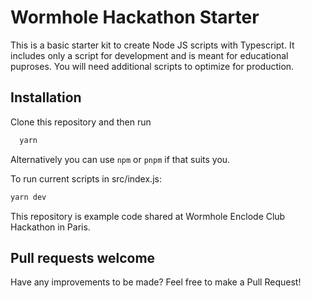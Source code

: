 
# Wormhole Hackathon Starter

This is a basic starter kit to create Node JS scripts with Typescript. It includes only a script for development and is meant for educational puproses. You will need additional scripts to optimize for production.


## Installation

Clone this repository and then run

```bash
  yarn
```

Alternatively you can use `npm` or `pnpm` if that suits you. 

To run current scripts in src/index.js:
```bash
yarn dev
```

This repository is example code shared at Wormhole Enclode Club Hackathon in Paris. 



## Pull requests welcome

Have any improvements to be made? Feel free to make a Pull Request! 